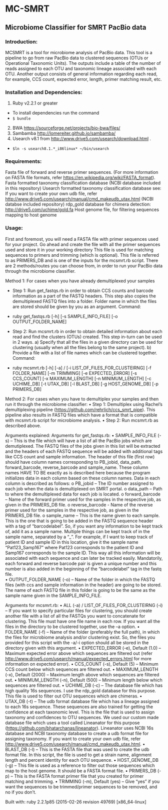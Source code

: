 # MC-SMRT
## Microbiome Classifier for SMRT PacBio data

### Introduction:
MCSMRT is a tool for microbiome analysis of PacBio data. This tool is a pipeline to go from raw PacBio data to clustered sequences (OTUs or Operational Taxonomic Units).  The outputs include a table of the number of reads assigned to each OTU and taxonomic lineage associated with each OTU. Another output consists of general information regarding each read, for example, CCS count, expected error, length, primer matching result, etc. 

### Installation and Dependencies: 
1. Ruby v2.2.1 or greater
  * To install dependencies run the command 
  * `$ bundle`
2. BWA https://sourceforge.net/projects/bio-bwa/files/
3. Sambamba http://lomereiter.github.io/sambamba/
4. Usearch v8.1 from http://www.drive5.com/usearch/download.html .  
  * `$ln -s usearch8.1.*_i86linux* ~/bin/usearch`

### Requirements:
Fasta file of forward and reverse primer sequences. (For more information on FASTA file formats, refer https://en.wikipedia.org/wiki/FASTA_format).
Fasta formatted taxonomy classification database (NCBI database included in this repository)
Usearch formatted taxonomy classification database see: If you want to create your own udb file, refer http://www.drive5.com/usearch/manual/cmd_makeudb_utax.html (NCBI databse included repository)
rdp_gold database for chimera detection: http://drive5.com/uchime/gold.fa
Host genome file, for filtering sequences mapping to host genome

### Usage: 
First and foremost, you will need a FASTA file with primer sequences used for your project. Go ahead and create the file with all the primer sequences used and store it in your working directory 
This file is used for matching sequences to primers and trimming (which is optional). This file is referred to as PRIMERS_DB and is one of the inputs for the mcsmrt.rb script.
There are 2 methods/routes you can choose from, in order to run your PacBio data through the microbiome classifier. 

Method 1: For cases when you have already demultiplexed your samples
  * Step 1: Run get_fastqs.rb in order to obtain CCS counts and barcode information as a part of the FASTQ headers. This step also copies the demultiplexed FASTQ files into a folder. Folder name in which the files are stored should be given by you as an argument.
Command:
  * ruby get_fastqs.rb [-h]
[-s SAMPLE_INFO_FILE] [-o OUTPUT_FOLDER_NAME] 

  * Step 2: Run mcsmrt.rb in order to obtain detailed information about each read and find the clusters (OTUs) created. This step in-turn can be used in 2 ways. 
a)	Specify that all the files in a given directory can be used for clustering (usually when all the files belong to the same project).
b)	Provide a file with a list of file names which can be clustered together.
Command:
  * ruby mcsmrt.rb [-h]
[-a] / [-i LIST_OF_FILES_FOR_CLUSTEIRNG] [-f FOLDER_NAME] [-m TRIMMING]
[-e EXPECTED_ERROR] [-s CCS_COUNT] [-x MAXIMUM_LENGTH] [-n MINIMUM_LENGTH]
[-c UCHIME_DB] [-t UTAX_DB] [-l BLAST_DB] [-g HOST_GENOME_DB] [-p PRIMERS_DB]                                                                                    

Method 2: For cases when you have to demultiplex your samples and then run it through the microbiome classifier:
•	Step 1: Demultiplex using Rachel’s demultiplexing pipeline (https://github.com/rehrlich/ccs_smrt_pipe). This pipeline also results in FASTQ files which have a format that is compatible with mcsmrt.rb script for microbiome analysis. 
•	Step 2: Run mcsmrt.rb as described above. 

Arguments explained:
Arguments for get_fastqs.rb:
•	SAMPLE_INFO_FILE (-s) – This is the file which will have a list of all the PacBio jobs which are demutiplexed. The FASTQ files of the jobs given in this list will be extracted and the headers of each FASTQ sequence will be added with additional tags like CCS count and sample information. The header of this file (first row) should have column names corresponding to PB_jobid, data_path, forward_barcode, reverse_barcode and sample_name. These column names HAVE TO BE exactly as is described here because the program initializes data in each column based on these column names. Data in each column is described as follows:
o	PB_jobid – The ID number assigned to each job when the data is demultiplexed on SMRT portal. 
o	data_path – Path to where the demultiplexed data for each job is located. 
o	forward_barcode – Name of the forward primer used for the samples in the respective job, as given in the PRIMERS_DB file.
o	reverse_barcode - Name of the reverse primer used for the samples in the respective job, as given in the PRIMERS_DB file.
o	sample_name – This is the name given to each sample. This is the one that is going to be added in the FASTQ sequence header with a tag of “barcodelabel”. So, if you want any information to be kept track of, add it as a sample name. Multiple things can be kept track of in the sample name, separated by a “_”. For example, if I want to keep track of patient ID and sample ID in this location, give it the sample name “Pat123_Samp167” where Pat123 corresponds to the patient ID and Samp167 corresponds to the sample ID. This way all this information will be associated with each sequence and can later be tracked easily. Mandatorily, each forward and reverse barcode pair is given a unique number and this number is also added in the beginning of the “barcodelabel” tag in the fastq file.  
•	OUTPUT_FOLDER_NAME (-o) – Name of the folder in which the FASTQ files (with ccs and sample information in the header) are going to be stored. The name of each FASTQ file in this folder is going to be the same as the sample name given in the SAMPLE_INFO_FILE. 

Arguments for mcsmrt.rb:
•	ALL (-a) / LIST_OF_FILES_FOR_CLUSTEIRNG (-i) – If you want to specify particular files for clustering, you should create another file with a list of all the FASTQs you want to concatenate for clustering. This file must have one file name in each row.  If you want all the files in the directory to be clustered together, use the –a option. 
•	FOLDER_NAME (-f) – Name of the folder (preferably the full path), in which the files for microbiome analysis and/or clustering exist. So, the files you provided for this script with the -a/-i option should all be stored in the directory given with this argument. 
•	EXPECTED_ERROR (-e), Default (1.0) – Maximum expected error above which sequences are filtered out (refer  http://www.drive5.com/usearch/manual/expected_errors.html for more information on expected error).
•	CCS_COUNT (-s), Default (5) – Minimum CCS count below which sequences are filtered out. 
•	MAXIMUM_LENGTH (-x), Default (2000) – Maximum length above which sequences are filtered out. 
•	MINIMUM_LENGTH (-n), Default (500) – Minimum length below which sequences are filtered out. 
•	UCHIME_DB (-c) – The database file which has high quality 16s sequences. I use the rdp_gold database for this purpose. This file is used to filter out OTU sequences which are chimeras. 
•	UTAX_DB (-t) – The udb format database file which has a lineage assigned to each 16s sequence. These sequences are also trained for getting the confidence at each taxonomic level. This is the file that is used to assign taxonomy and confidences to OTU sequences.
We used our custom made database file which uses a tool called Lineanator for this purpose (https://github.com/bhatarchanas/lineanator). Lineanator uses NCBI 16s database and NCBI taxonomy database to create a udb format file for assigning taxonomy. If you want to create your own udb file, refer http://www.drive5.com/usearch/manual/cmd_makeudb_utax.html. 
•	BLAST_DB (-l) – This is the FASTA file that was used to create the udb format file. In this script, the file is used to get a strain name, alignment length and percent identity for each OTU sequence. 
•	HOST_GENOME_DB (-g) – This file is used as a reference to filter out those sequences which map to the host genome. It should be a FASTA format file. 
•	PRIMERS_DB (-p) – This is the FASTA format primer file that you created for primer matching and trimming.
•	TRIMMING (-m), Default (yes) – Give “yes” if you want the sequences to be trimmed/primer sequences to be removed, and no if you don’t. 

Built with:
ruby 2.2.1p85 (2015-02-26 revision 49769) [x86_64-linux]
